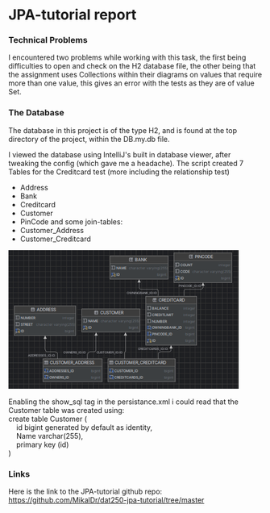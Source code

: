 # JPA-tutorial report

### Technical Problems
I encountered two problems while working with this task,
the first being difficulties to open and check on the H2 database file,
the other being that the assignment uses Collections within their diagrams on values that require more than one
value, this gives an error with the tests as they are of value Set.

### The Database
The database in this project is of the type H2, and is found at the top directory of the project, within the DB.my.db file.

I viewed the database using IntelliJ's built in database viewer, after tweaking the config (which gave me a headache).
The script created 7 Tables for the Creditcard test (more including the relationship test)
- Address
- Bank
- Creditcard
- Customer
- PinCode
and some join-tables:
- Customer_Address
- Customer_Creditcard

![Diagram](https://github.com/MikalDr/dat250assignment1/blob/main/DBDiagram.png?raw=true)

Enabling the show_sql tag in the persistance.xml i could read that the Customer table was created using: \
create table Customer ( \
&nbsp;&nbsp;&nbsp;  id bigint generated by default as identity, \
&nbsp;&nbsp;&nbsp;  Name varchar(255), \
&nbsp;&nbsp;&nbsp;  primary key (id) \
) 

### Links
Here is the link to the JPA-tutorial github repo:
https://github.com/MikalDr/dat250-jpa-tutorial/tree/master
